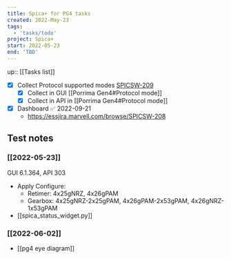 ```yaml
---
title: Spica+ for PG4 tasks
created: 2022-May-23
tags:
  - 'tasks/todo'
project: Spica+
start: 2022-05-23
end: 'TBD'
---
```

up:: [[Tasks list]]

- [x] Collect Protocol supported modes [SPICSW-209](https://essjira.marvell.com/browse/SPICSW-209)
	- [x] Collect in GUI [[Porrima Gen4#Protocol mode]]
	- [x] Collect in API in [[Porrima Gen4#Protocol mode]]
- [x] Dashboard ✅ 2022-09-21
	- https://essjira.marvell.com/browse/SPICSW-208


## Test notes
### [[2022-05-23]]
GUI 6.1.364, API 303
- Apply Configure: 
	- Retimer: 4x25gNRZ, 4x26gPAM
	- Gearbox: 4x25gNRZ-2x25gPAM, 4x26gPAM-2x53gPAM, 4x26gNRZ-1x53gPAM
- [[spica_status_widget.py]]

### [[2022-06-02]]
- [[pg4 eye diagram]]